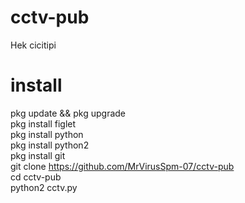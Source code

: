 # cctv-pub
Hek cicitipi

# install
pkg update && pkg upgrade                  
pkg install figlet                      
pkg install python                            
pkg install python2                        
pkg install git                
git clone https://github.com/MrVirusSpm-07/cctv-pub   
cd cctv-pub                  
python2 cctv.py
